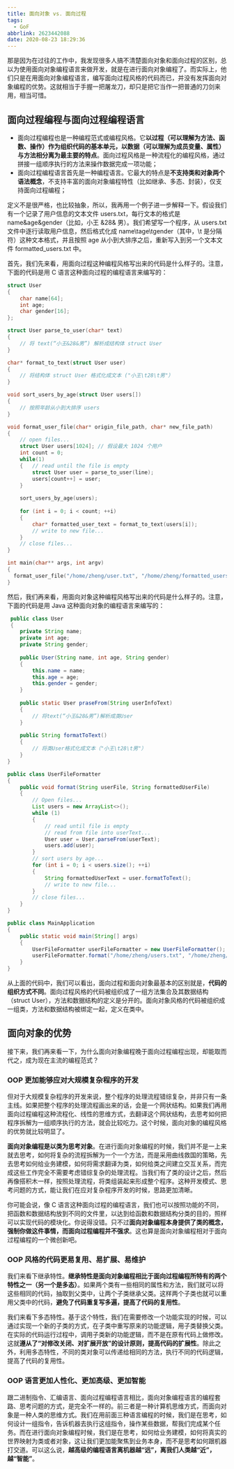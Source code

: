 ```yaml
---
title: 面向对象 vs. 面向过程
tags:
  - GoF
abbrlink: 2623442088
date: 2020-08-23 18:29:36
---
```

那是因为在过往的工作中，我发现很多人搞不清楚面向对象和面向过程的区别，总以为使用面向对象编程语言来做开发，就是在进行面向对象编程了。而实际上，他们只是在用面向对象编程语言，编写面向过程风格的代码而已，并没有发挥面向对象编程的优势。这就相当于手握一把屠龙刀，却只是把它当作一把普通的刀剑来用，相当可惜。

## 面向过程编程与面向过程编程语言
- 面向过程编程也是一种编程范式或编程风格。它**以过程（可以理解为方法、函数、操作）作为组织代码的基本单元，以数据（可以理解为成员变量、属性）与方法相分离为最主要的特点**。面向过程风格是一种流程化的编程风格，通过拼接一组顺序执行的方法来操作数据完成一项功能；
- 面向过程编程语言首先是一种编程语言。它最大的特点是**不支持类和对象两个语法概念**，不支持丰富的面向对象编程特性（比如继承、多态、封装），仅支持面向过程编程；

定义不是很严格，也比较抽象，所以，我再用一个例子进一步解释一下。假设我们有一个记录了用户信息的文本文件 users.txt，每行文本的格式是 name&age&gender（比如，小王 &28& 男）。我们希望写一个程序，从 users.txt 文件中逐行读取用户信息，然后格式化成 name\tage\tgender（其中，\t 是分隔符）这种文本格式，并且按照 age 从小到大排序之后，重新写入到另一个文本文件 formatted_users.txt 中。

首先，我们先来看，用面向过程这种编程风格写出来的代码是什么样子的。注意，下面的代码是用 C 语言这种面向过程的编程语言来编写的：
<!--more-->
```cpp
struct User 
{
    char name[64];
    int age;
    char gender[16];
};

struct User parse_to_user(char* text) 
{
    // 将 text(“小王&28&男”) 解析成结构体 struct User
}

char* format_to_text(struct User user) 
{
    // 将结构体 struct User 格式化成文本 ("小王\t28\t男"）
}

void sort_users_by_age(struct User users[]) 
{
    // 按照年龄从小到大排序 users
}

void format_user_file(char* origin_file_path, char* new_file_path) 
{
    // open files...
    struct User users[1024]; // 假设最大 1024 个用户
    int count = 0;
    while(1) 
    {   // read until the file is empty
        struct User user = parse_to_user(line);
        users[count++] = user;
    }
    
    sort_users_by_age(users);
    
    for (int i = 0; i < count; ++i) 
    {
        char* formatted_user_text = format_to_text(users[i]);
        // write to new file...
    }
    // close files...
}

int main(char** args, int argv) 
{
  format_user_file("/home/zheng/user.txt", "/home/zheng/formatted_users.txt");
}
```

然后，我们再来看，用面向对象这种编程风格写出来的代码是什么样子的。注意，下面的代码是用 Java 这种面向对象的编程语言来编写的：
```java
 public class User 
 {
    private String name;
    private int age;
    private String gender;
    
    public User(String name, int age, String gender) 
    {
        this.name = name;
        this.age = age;
        this.gender = gender;
    }
    
    public static User praseFrom(String userInfoText) 
    {
        // 将text(“小王&28&男”)解析成类User
    }
    
    public String formatToText() 
    {
        // 将类User格式化成文本（"小王\t28\t男"）
    }
}

public class UserFileFormatter 
{
    public void format(String userFile, String formattedUserFile) 
    {
        // Open files...
        List users = new ArrayList<>();
        while (1) 
        { 
            // read until file is empty 
            // read from file into userText...
            User user = User.parseFrom(userText);
            users.add(user);
        }
        // sort users by age...
        for (int i = 0; i < users.size(); ++i) 
        {
            String formattedUserText = user.formatToText();
            // write to new file...
        }
        // close files...
    }
}

public class MainApplication 
{
    public static void main(String[] args) 
    {
        UserFileFormatter userFileFormatter = new UserFileFormatter();
        userFileFormatter.format("/home/zheng/users.txt", "/home/zheng/formatted_users.txt");
    }
}
```

从上面的代码中，我们可以看出，面向过程和面向对象最基本的区别就是，**代码的组织方式不同**。面向过程风格的代码被组织成了一组方法集合及其数据结构（struct User），方法和数据结构的定义是分开的。面向对象风格的代码被组织成一组类，方法和数据结构被绑定一起，定义在类中。

## 面向对象的优势
接下来，我们再来看一下，为什么面向对象编程晚于面向过程编程出现，却能取而代之，成为现在主流的编程范式？

### OOP 更加能够应对大规模复杂程序的开发
但对于大规模复杂程序的开发来说，整个程序的处理流程错综复杂，并非只有一条主线。如果把整个程序的处理流程画出来的话，会是一个网状结构。如果我们再用面向过程编程这种流程化、线性的思维方式，去翻译这个网状结构，去思考如何把程序拆解为一组顺序执行的方法，就会比较吃力。这个时候，面向对象的编程风格的优势就比较明显了。

**面向对象编程是以类为思考对象**。在进行面向对象编程的时候，我们并不是一上来就去思考，如何将复杂的流程拆解为一个一个方法，而是采用曲线救国的策略，先去思考如何给业务建模，如何将需求翻译为类，如何给类之间建立交互关系，而完成这些工作完全不需要考虑错综复杂的处理流程。当我们有了类的设计之后，然后再像搭积木一样，按照处理流程，将类组装起来形成整个程序。这种开发模式、思考问题的方式，能让我们在应对复杂程序开发的时候，思路更加清晰。

你可能会说，像 C 语言这种面向过程的编程语言，我们也可以按照功能的不同，把函数和数据结构放到不同的文件里，以达到给函数和数据结构分类的目的，照样可以实现代码的模块化。你说得没错。只不过**面向对象编程本身提供了类的概念，强制你做这件事情，而面向过程编程并不强求**。这也算是面向对象编程相对于面向过程编程的一个微创新吧。

### OOP 风格的代码更易复用、易扩展、易维护
我们来看下继承特性。**继承特性是面向对象编程相比于面向过程编程所特有的两个特性之一（另一个是多态）**。如果两个类有一些相同的属性和方法，我们就可以将这些相同的代码，抽取到父类中，让两个子类继承父类。这样两个子类也就可以重用父类中的代码，**避免了代码重复写多遍，提高了代码的复用性**。

我们来看下多态特性。基于这个特性，我们在需要修改一个功能实现的时候，可以通过实现一个新的子类的方式，在子类中重写原来的功能逻辑，用子类替换父类。在实际的代码运行过程中，调用子类新的功能逻辑，而不是在原有代码上做修改。这就**遵从了“对修改关闭、对扩展开放”的设计原则，提高代码的扩展性**。除此之外，利用多态特性，不同的类对象可以传递给相同的方法，执行不同的代码逻辑，提高了代码的复用性。

### OOP 语言更加人性化、更加高级、更加智能
跟二进制指令、汇编语言、面向过程编程语言相比，面向对象编程语言的编程套路、思考问题的方式，是完全不一样的。前三者是一种计算机思维方式，而面向对象是一种人类的思维方式。我们在用前面三种语言编程的时候，我们是在思考，如何设计一组指令，告诉机器去执行这组指令，操作某些数据，帮我们完成某个任务。而在进行面向对象编程时候，我们是在思考，如何给业务建模，如何将真实的世界映射为类或者对象，这让我们更加能聚焦到业务本身，而不是思考如何跟机器打交道。可以这么说，**越高级的编程语言离机器越“远”，离我们人类越“近”，越“智能”**。
